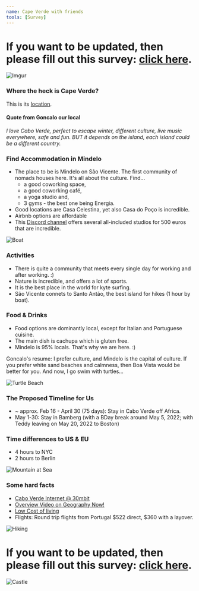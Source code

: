 ```yaml
---
name: Cape Verde with friends
tools: [Survey]
---
```


# If you want to be updated, then please fill out this survey: [click here](https://forms.gle/TDMSmKiWCFhSB89R6).

![Imgur](https://i.imgur.com/PaVQHBll.jpg)

### Where the heck is Cape Verde?

This is its [location](https://goo.gl/maps/zktFyETNYNQkDv787).

#### Quote from Goncalo our local

_I love Cabo Verde, perfect to escape winter, different culture, live music everywhere, safe and fun. BUT it depends on the island, each island could be a different country._

### Find Accommodation in Mindelo

- The place to be is Mindelo on São Vicente. The first community of nomads houses here. It's all about the culture. Find...
  - a good coworking space, 
  - a good coworking café, 
  - a yoga studio and, 
  - 3 gyms - the best one being Energia. 
- Good locations are Casa Celestina, yet also Casa do Poço is incredible. 
- Airbnb options are affordable
- This [Discord channel](https://www.remoteworkingcaboverde.com/en) offers several all-included studios for 500 euros that are incredible. 

![Boat](https://i.imgur.com/HSqVOB0m.jpg)

### Activities
- There is quite a community that meets every single day for working and after working. :) 
- Nature is incredible, and offers a lot of sports. 
- It is the best place in the world for kyte surfing.
- São Vicente connets to Santo Antão, the best island for hikes (1 hour by boat).

### Food & Drinks
- Food options are dominantly local, except for Italian and Portuguese cuisine. 
- The main dish is cachupa which is gluten free. 
- Mindelo is 95% locals. That's why we are here. :)

Goncalo's resume: I prefer culture, and Mindelo is the capital of culture. If you prefer white sand beaches and calmness, then Boa Vista would be better for you. And now, I go swim with turtles...

![Turtle Beach](https://i.imgur.com/gnwzy1u.jpg)

### The Proposed Timeline for Us

- ~ approx. Feb 16 - April 30 (75 days): Stay in Cabo Verde off Africa.
- May 1-30: Stay in Bamberg (with a BDay break around May 5, 2022; with Teddy leaving on May 20, 2022 to Boston)

### Time differences to US & EU

- 4 hours to NYC
- 2 hours to Berlin

![Mountain at Sea](https://i.imgur.com/D8pcC53.jpg)

### Some hard facts

- [Cabo Verde Internet @ 30mbit](https://www.speedtest.net/global-index/cape-verde)
- [Overview Video on Geography Now!](https://www.youtube.com/watch?v=q99tzGgkd4k)
- [Low Cost of living](https://www.expatistan.com/cost-of-living/country/cape-verde?currency=USD)
- Flights: Round trip flights from Portugal $522 direct, $360 with a layover.

![Hiking](https://i.imgur.com/MhT6MsM.jpg)

# If you want to be updated, then please fill out this survey: [click here](https://forms.gle/TDMSmKiWCFhSB89R6).

![Castle](https://i.imgur.com/yeAhenQ.jpg)